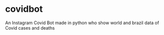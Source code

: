 # covidbot
An Instagram Covid Bot made in python who show world and brazil data of Covid cases and deaths
